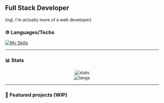 ## Full Stack Developer
(ngl, I'm actually more of a web developer)

### ⚙️ Languages/Techs 
[![My Skills](https://skillicons.dev/icons?i=java,py,cpp,javascript,nodejs,figma,angular,html,css,androidstudio,azure,docker,jenkins,mysql,ps,powershell,windows,wordpress,webstorm,ubuntu,selenium,idea,bash,arduino,bots)](https://skillicons.dev)

---
### 📊 Stats
<p align="center">
  <img src="https://github-readme-stats.vercel.app/api?username=jchabra69&show_icons=true&theme=radical" alt="stats" />
  <br />
  <img src="https://github-readme-stats.vercel.app/api/top-langs/?username=jchabra69&layout=compact&theme=radical" alt="langs" />
</p>

---


### 📌 Featured projects (WIP)



